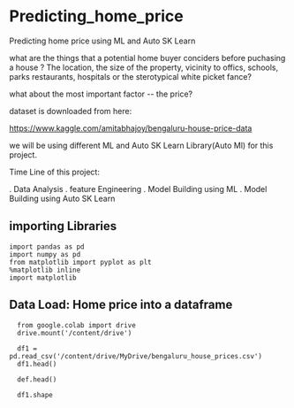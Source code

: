 # Predicting_home_price
Predicting home price using ML and Auto SK Learn


what are the things that a potential home buyer conciders before puchasing a house ? The location, the size of the property, vicinity to offics, schools, parks restaurants, hospitals or the sterotypical white picket fance? 

what about the most important factor -- the price?

dataset is downloaded from here:

  https://www.kaggle.com/amitabhajoy/bengaluru-house-price-data

  we will be using different ML and Auto SK Learn Library(Auto Ml) for this project.

  Time Line of this project:

  . Data Analysis 
  . feature Engineering 
  . Model Building using ML
  . Model Building using Auto SK Learn


## importing Libraries

    import pandas as pd
    import numpy as pd
    from matplotlib import pyplot as plt 
    %matplotlib inline 
    import matplotlib


## Data Load: Home price into a dataframe 

      from google.colab import drive
      drive.mount('/content/drive')

      df1 = pd.read_csv('/content/drive/MyDrive/bengaluru_house_prices.csv')
      df1.head()

      def.head()

      df1.shape

    
      

    
  
